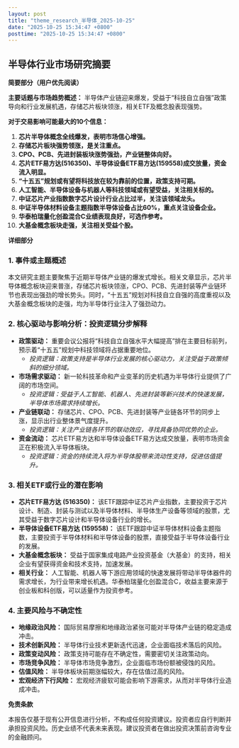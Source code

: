 ```yaml
---
layout: post
title: "theme_research_半导体_2025-10-25"
date: "2025-10-25 15:34:47 +0800"
posttime: "2025-10-25 15:34:47 +0800"
---
```


## 半导体行业市场研究摘要

**简要部分（用户优先阅读）**

**主要话题与市场趋势概述：** 半导体产业链迎来爆发，受益于“科技自立自强”政策导向和行业发展机遇，存储芯片板块领涨，相关ETF及概念股表现强势。

**对于交易影响可能最大的10个信息：**

1.  **芯片半导体概念全线爆发，表明市场信心增强。**
2.  **存储芯片板块强势领涨，是关注重点。**
3.  **CPO、PCB、先进封装板块涨势强劲，产业链整体向好。**
4.  **芯片ETF易方达(516350)、半导体设备ETF易方达(159558)成交放量，资金流入明显。**
5.  **“十五五”规划或有望将科技放在较为靠前的位置，政策支持可期。**
6.  **人工智能、半导体设备与机器人等科技领域或有望受益，关注相关标的。**
7.  **中证芯片产业指数数字芯片设计行业占比过半，关注该领域龙头。**
8.  **中证半导体材料设备主题指数半导体设备占比60%，重点关注设备企业。**
9.  **华泰柏瑞量化创盈混合C业绩表现良好，可选作参考。**
10. **大基金概念板块走强，关注相关受益个股。**

**详细部分**

### 1. 事件或主题概述

本文研究主题主要聚焦于近期半导体产业链的爆发式增长。相关文章显示，芯片半导体概念板块迎来普涨，存储芯片板块领涨，CPO、PCB、先进封装等产业链环节也表现出强劲的增长势头。同时，“十五五”规划对科技自立自强的高度重视以及大基金概念板块的走强，均为半导体行业注入了强劲动力。

### 2. 核心驱动与影响分析：投资逻辑分步解释

*   **政策驱动：** 重要会议公报将“科技自立自强水平大幅提高”排在主要目标前列，预示着“十五五”规划中科技领域将占据重要地位。
    *   *投资逻辑：政策支持是半导体行业发展的核心驱动力，关注受益于政策倾斜的细分领域。*
*   **市场需求驱动：** 新一轮科技革命和产业变革的历史机遇为半导体行业提供了广阔的市场空间。
    *   *投资逻辑：受益于人工智能、机器人、先进封装等新兴技术的快速发展，半导体市场需求持续增长。*
*   **产业链联动：** 存储芯片、CPO、PCB、先进封装等产业链各环节的同步上涨，显示出行业整体景气度提升。
    *   *投资逻辑：关注产业链各环节的联动效应，寻找具备协同优势的企业。*
*   **资金流动：** 芯片ETF易方达和半导体设备ETF易方达成交放量，表明市场资金正在积极流入半导体板块。
    *   *投资逻辑：资金的持续流入将为半导体股带来流动性支持，促进估值提升。*

### 3. 相关ETF或行业的潜在影响

*   **芯片ETF易方达 (516350)：** 该ETF跟踪中证芯片产业指数，主要投资于芯片设计、制造、封装与测试以及半导体材料、半导体生产设备等领域的股票，尤其受益于数字芯片设计和半导体设备行业的增长。
*   **半导体设备ETF易方达 (159558)：** 该ETF跟踪中证半导体材料设备主题指数，主要投资于半导体材料和半导体设备的股票，直接受益于半导体设备行业的发展。
*   **大基金概念板块：** 受益于国家集成电路产业投资基金（大基金）的支持，相关企业有望获得资金和技术支持，加速发展。
*   **相关行业：** 人工智能、机器人等下游应用领域的快速发展将带动半导体器件的需求增长，为行业带来增长机遇。华泰柏瑞量化创盈混合C，收益主要来源于创业板和科创版，可以适量作为投资参考。

### 4. 主要风险与不确定性

*   **地缘政治风险：** 国际贸易摩擦和地缘政治紧张可能对半导体产业链的稳定造成冲击。
*   **技术创新风险：** 半导体行业技术更新迭代迅速，企业面临技术落后的风险。
*   **政策变动风险：** 政策支持可能存在不确定性，需要密切关注政策动向。
*   **市场竞争风险：** 半导体市场竞争激烈，企业面临市场份额被侵蚀的风险。
*   **估值风险：** 半导体板块前期涨幅较大，存在估值过高的风险。
*   **宏观经济下行风险：** 宏观经济疲软可能会影响下游需求，从而对半导体行业造成冲击。

**免责条款**

本报告仅基于现有公开信息进行分析，不构成任何投资建议。投资者应自行判断并承担投资风险。历史业绩不代表未来表现。建议投资者在做出投资决策前咨询专业的金融顾问。
